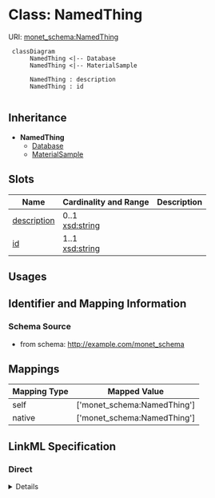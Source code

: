 # Class: NamedThing




URI: [monet_schema:NamedThing](http://example.com/monet_schema/NamedThing)




```mermaid
 classDiagram
      NamedThing <|-- Database
      NamedThing <|-- MaterialSample
      
      NamedThing : description
      NamedThing : id
      
```





## Inheritance
* **NamedThing**
    * [Database](Database.md)
    * [MaterialSample](MaterialSample.md)



## Slots

| Name | Cardinality and Range  | Description  |
| ---  | ---  | --- |
| [description](description.md) | 0..1 <br/> [xsd:string](xsd:string)  |   |
| [id](id.md) | 1..1 <br/> [xsd:string](xsd:string)  |   |


## Usages



## Identifier and Mapping Information







### Schema Source


* from schema: http://example.com/monet_schema







## Mappings

| Mapping Type | Mapped Value |
| ---  | ---  |
| self | ['monet_schema:NamedThing'] |
| native | ['monet_schema:NamedThing'] |


## LinkML Specification

<!-- TODO: investigate https://stackoverflow.com/questions/37606292/how-to-create-tabbed-code-blocks-in-mkdocs-or-sphinx -->

### Direct

<details>
```yaml
name: NamedThing
from_schema: http://example.com/monet_schema
rank: 1000
slots:
- description
- id

```
</details>

### Induced

<details>
```yaml
name: NamedThing
from_schema: http://example.com/monet_schema
rank: 1000
attributes:
  description:
    name: description
    title: description
    from_schema: http://example.com/monet_schema
    rank: 1000
    alias: description
    owner: NamedThing
    domain_of:
    - NamedThing
    range: string
  id:
    name: id
    from_schema: http://example.com/monet_schema
    rank: 1000
    identifier: true
    alias: id
    owner: NamedThing
    domain_of:
    - NamedThing
    range: string

```
</details>